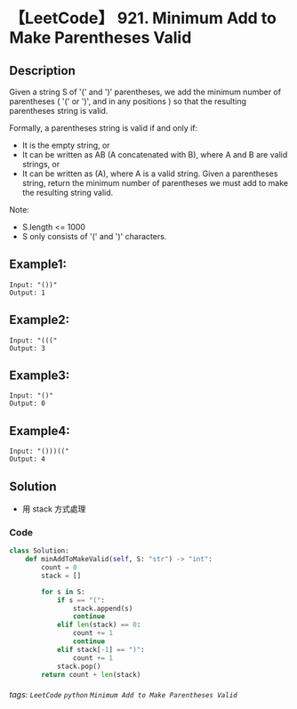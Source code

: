 # 【LeetCode】 921. Minimum Add to Make Parentheses Valid

## Description
Given a string S of '(' and ')' parentheses, we add the minimum number of parentheses ( '(' or ')', and in any positions ) so that the resulting parentheses string is valid.

Formally, a parentheses string is valid if and only if:

* It is the empty string, or
* It can be written as AB (A concatenated with B), where A and B are valid strings, or
* It can be written as (A), where A is a valid string.
Given a parentheses string, return the minimum number of parentheses we must add to make the resulting string valid.

Note:

+ S.length <= 1000
+ S only consists of '(' and ')' characters.

## Example1:
```
Input: "())"
Output: 1
```
## Example2:
```
Input: "((("
Output: 3
```
## Example3:
```
Input: "()"
Output: 0
```
## Example4:
```
Input: "()))(("
Output: 4
```

## Solution
* 用 stack 方式處理

### Code
```python
class Solution:
    def minAddToMakeValid(self, S: "str") -> "int":
        count = 0
        stack = []

        for s in S:
            if s == "(":
                stack.append(s)
                continue
            elif len(stack) == 0:
                count += 1
                continue
            elif stack[-1] == ")":
                count += 1
            stack.pop()
        return count + len(stack)
```

###### tags: `LeetCode` `python` `Minimum Add to Make Parentheses Valid` 